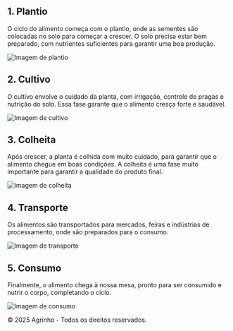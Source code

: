 
<html lang="pt-br">
<head>
  <meta charset="UTF-8">
  <meta name="viewport" content="width=device-width, initial-scale=1.0">
  <meta name="author" content="Agrinho 2025">
  <title>Ciclo do Alimento - Agrinho 2025</title>
  <link rel="stylesheet" href="styles.css">
  <link rel="icon" href="logo-agrinho.png" type="image/png">
</head>
<body>


  <section id="plantio" class="phase">
    <h2 class="phase-title">1. Plantio</h2>
    <p>O ciclo do alimento começa com o plantio, onde as sementes são colocadas no solo para começar a crescer. O solo precisa estar bem preparado, com nutrientes suficientes para garantir uma boa produção.</p>
    <div class="phase-image">
      <img src="plantio.jpg" alt="Imagem de plantio">
    </div>
  </section>

  <section id="cultivo" class="phase">
    <h2 class="phase-title">2. Cultivo</h2>
    <p>O cultivo envolve o cuidado da planta, com irrigação, controle de pragas e nutrição do solo. Essa fase garante que o alimento cresça forte e saudável.</p>
    <div class="phase-image">
      <img src="cultivo.jpg" alt="Imagem de cultivo">
    </div>
  </section>

  <section id="colheita" class="phase">
    <h2 class="phase-title">3. Colheita</h2>
    <p>Após crescer, a planta é colhida com muito cuidado, para garantir que o alimento chegue em boas condições. A colheita é uma fase muito importante para garantir a qualidade do produto final.</p>
    <div class="phase-image">
      <img src="colheita.jpg" alt="Imagem de colheita">
    </div>
  </section>

  <section id="transporte" class="phase">
    <h2 class="phase-title">4. Transporte</h2>
    <p>Os alimentos são transportados para mercados, feiras e indústrias de processamento, onde são preparados para o consumo.</p>
    <div class="phase-image">
      <img src="transporte.jpg" alt="Imagem de transporte">
    </div>
  </section>

  <section id="consumo" class="phase">
    <h2 class="phase-title">5. Consumo</h2>
    <p>Finalmente, o alimento chega à nossa mesa, pronto para ser consumido e nutrir o corpo, completando o ciclo.</p>
    <div class="phase-image">
      <img src="consumo.jpg" alt="Imagem de consumo">
    </div>
  </section>

  <footer>
    <p>&copy; 2025 Agrinho - Todos os direitos reservados.</p>
  </footer>

  <script src="scripts.js"></script>
</body>
